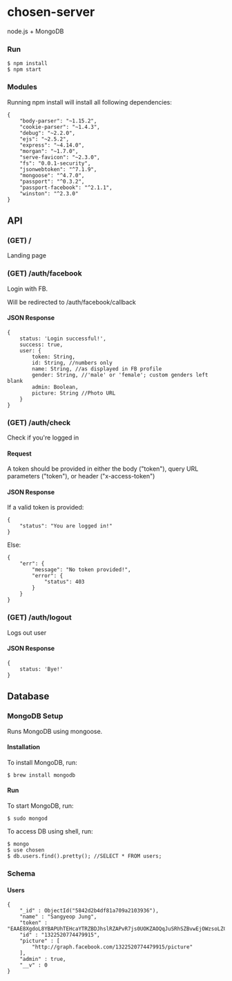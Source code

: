 # chosen-server

node.js + MongoDB

### Run
```
$ npm install
$ npm start
```

### Modules

Running npm install will install all following dependencies:

```
{
    "body-parser": "~1.15.2",
    "cookie-parser": "~1.4.3",
    "debug": "~2.2.0",
    "ejs": "~2.5.2",
    "express": "~4.14.0",
    "morgan": "~1.7.0",
    "serve-favicon": "~2.3.0",
    "fs": "0.0.1-security",
    "jsonwebtoken": "^7.1.9",
    "mongoose": "^4.7.0",
    "passport": "^0.3.2",
    "passport-facebook": "^2.1.1",
    "winston": "^2.3.0"
}
```

## API

### (GET) /

Landing page

### (GET) /auth/facebook

Login with FB.

Will be redirected to /auth/facebook/callback

#### JSON Response
```
{
    status: 'Login successful!',
    success: true,
    user: {
        token: String,
        id: String, //numbers only
        name: String, //as displayed in FB profile
        gender: String, //'male' or 'female'; custom genders left blank
        admin: Boolean,
        picture: String //Photo URL
    }
}
```

### (GET) /auth/check

Check if you're logged in

#### Request

A token should be provided in either the body ("token"), query URL parameters ("token"), or header ("x-access-token")

#### JSON Response

If a valid token is provided:
```
{
    "status": "You are logged in!"
}
```

Else:
```
{
    "err": {
        "message": "No token provided!",
        "error": {
            "status": 403
        }
    }
}
```

### (GET) /auth/logout

Logs out user

#### JSON Response

```
{
    status: 'Bye!'
}
```

## Database

### MongoDB Setup

Runs MongoDB using mongoose.

#### Installation

To install MongoDB, run:

```
$ brew install mongodb
```

#### Run

To start MongoDB, run:

```
$ sudo mongod
```

To access DB using shell, run:

```
$ mongo
$ use chosen
$ db.users.find().pretty(); //SELECT * FROM users;
```

### Schema

#### Users

```
{
    "_id" : ObjectId("5842d2b4df81a709a2103936"),
    "name" : "Sangyeop Jung",
    "token" : "EAAE8XgdoL8YBAPUhTEHcaYTRZBDJhslRZAPvR7js0UOKZAOQqJuSRhSZBvwEjOWzsoLZC2dGqZBXdKi5DZBfYEIIGgFGytAtQTrZC8SsWYXJZAuOmZAbMo9g4h8DQZAEmTstWPjk0lLDXGc57Px2mSc5ZA9v5EhCniqZA8NsZD",
    "id" : "1322520774479915",
    "picture" : [
        "http://graph.facebook.com/1322520774479915/picture"
    ],
    "admin" : true,
    "__v" : 0
}
```